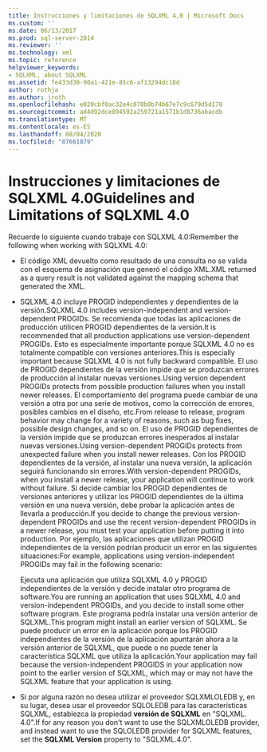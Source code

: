 ```yaml
---
title: Instrucciones y limitaciones de SQLXML 4,0 | Microsoft Docs
ms.custom: ''
ms.date: 06/13/2017
ms.prod: sql-server-2014
ms.reviewer: ''
ms.technology: xml
ms.topic: reference
helpviewer_keywords:
- SQLXML, about SQLXML
ms.assetid: fe433d30-90a1-421e-85c6-af13294dc18d
author: rothja
ms.author: jroth
ms.openlocfilehash: e020cbf0ac32e4c878b0b74b67e7c9c679d5d178
ms.sourcegitcommit: ad4d92dce894592a259721a1571b1d8736abacdb
ms.translationtype: MT
ms.contentlocale: es-ES
ms.lasthandoff: 08/04/2020
ms.locfileid: "87661879"
---
```

# <a name="guidelines-and-limitations-of-sqlxml-40"></a><span data-ttu-id="96750-102">Instrucciones y limitaciones de SQLXML 4.0</span><span class="sxs-lookup"><span data-stu-id="96750-102">Guidelines and Limitations of SQLXML 4.0</span></span>
  <span data-ttu-id="96750-103">Recuerde lo siguiente cuando trabaje con SQLXML 4.0:</span><span class="sxs-lookup"><span data-stu-id="96750-103">Remember the following when working with SQLXML 4.0:</span></span>  
  
-   <span data-ttu-id="96750-104">El código XML devuelto como resultado de una consulta no se valida con el esquema de asignación que generó el código XML.</span><span class="sxs-lookup"><span data-stu-id="96750-104">XML returned as a query result is not validated against the mapping schema that generated the XML.</span></span>  
  
-   <span data-ttu-id="96750-105">SQLXML 4.0 incluye PROGID independientes y dependientes de la versión.</span><span class="sxs-lookup"><span data-stu-id="96750-105">SQLXML 4.0 includes version-independent and version-dependent PROGIDs.</span></span> <span data-ttu-id="96750-106">Se recomienda que todas las aplicaciones de producción utilicen PROGID dependientes de la versión.</span><span class="sxs-lookup"><span data-stu-id="96750-106">It is recommended that all production applications use version-dependent PROGIDs.</span></span> <span data-ttu-id="96750-107">Esto es especialmente importante porque SQLXML 4.0 no es totalmente compatible con versiones anteriores.</span><span class="sxs-lookup"><span data-stu-id="96750-107">This is especially important because SQLXML 4.0 is not fully backward compatible.</span></span> <span data-ttu-id="96750-108">El uso de PROGID dependientes de la versión impide que se produzcan errores de producción al instalar nuevas versiones.</span><span class="sxs-lookup"><span data-stu-id="96750-108">Using version dependent PROGIDs protects from possible production failures when you install newer releases.</span></span> <span data-ttu-id="96750-109">El comportamiento del programa puede cambiar de una versión a otra por una serie de motivos, como la corrección de errores, posibles cambios en el diseño, etc.</span><span class="sxs-lookup"><span data-stu-id="96750-109">From release to release, program behavior may change for a variety of reasons, such as bug fixes, possible design changes, and so on.</span></span> <span data-ttu-id="96750-110">El uso de PROGID dependientes de la versión impide que se produzcan errores inesperados al instalar nuevas versiones.</span><span class="sxs-lookup"><span data-stu-id="96750-110">Using version-dependent PROGIDs protects from unexpected failure when you install newer releases.</span></span> <span data-ttu-id="96750-111">Con los PROGID dependientes de la versión, al instalar una nueva versión, la aplicación seguirá funcionando sin errores.</span><span class="sxs-lookup"><span data-stu-id="96750-111">With version-dependent PROGIDs, when you install a newer release, your application will continue to work without failure.</span></span> <span data-ttu-id="96750-112">Si decide cambiar los PROGID dependientes de versiones anteriores y utilizar los PROGID dependientes de la última versión en una nueva versión, debe probar la aplicación antes de llevarla a producción.</span><span class="sxs-lookup"><span data-stu-id="96750-112">If you decide to change the previous version-dependent PROGIDs and use the recent version-dependent PROGIDs in a newer release, you must test your application before putting it into production.</span></span> <span data-ttu-id="96750-113">Por ejemplo, las aplicaciones que utilizan PROGID independientes de la versión podrían producir un error en las siguientes situaciones:</span><span class="sxs-lookup"><span data-stu-id="96750-113">For example, applications using version-independent PROGIDs may fail in the following scenario:</span></span>  
  
     <span data-ttu-id="96750-114">Ejecuta una aplicación que utiliza SQLXML 4.0 y PROGID independientes de la versión y decide instalar otro programa de software.</span><span class="sxs-lookup"><span data-stu-id="96750-114">You are running an application that uses SQLXML 4.0 and version-independent PROGIDs, and you decide to install some other software program.</span></span> <span data-ttu-id="96750-115">Este programa podría instalar una versión anterior de SQLXML.</span><span class="sxs-lookup"><span data-stu-id="96750-115">This program might install an earlier version of SQLXML.</span></span> <span data-ttu-id="96750-116">Se puede producir un error en la aplicación porque los PROGID independientes de la versión de la aplicación apuntarán ahora a la versión anterior de SQLXML, que puede o no puede tener la característica SQLXML que utiliza la aplicación.</span><span class="sxs-lookup"><span data-stu-id="96750-116">Your application may fail because the version-independent PROGIDS in your application now point to the earlier version of SQLXML, which may or may not have the SQLXML feature that your application is using.</span></span>  
  
-   <span data-ttu-id="96750-117">Si por alguna razón no desea utilizar el proveedor SQLXMLOLEDB y, en su lugar, desea usar el proveedor SQLOLEDB para las características SQLXML, establezca la propiedad **versión de SQLXML** en "SQLXML. 4.0".</span><span class="sxs-lookup"><span data-stu-id="96750-117">If for any reason you don't want to use the SQLXMLOLEDB provider, and instead want to use the SQLOLEDB provider for SQLXML features, set the **SQLXML Version** property to "SQLXML.4.0".</span></span>  
  
  
